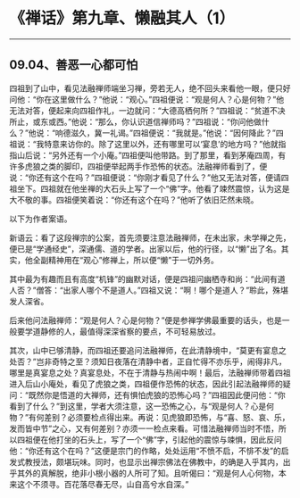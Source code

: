 # 《禅话》第九章、懒融其人（1）

------

## 09.04、善恶一心都可怕

四祖到了山中，看见法融禅师端坐习禅，旁若无人，绝不回头来看他一眼，便只好问他：“你在这里做什么？”他说：“观心。”四祖便说：“观是何人？心是何物？”他无法对答，便起来向四祖作礼，一边就问：“大德高栖何所？”四祖说：“贫道不决所止，或东或西。”他说：“那么，你认识道信禅师吗？”四祖说：“你问他做什么？”他说：“响德滋久，冀一礼谒。”四祖便说：“我就是。”他说：“因何降此？”四祖说：“我特意来访你的。除了这里以外，还有哪里可以‘宴息’的地方吗？”他就指指山后说：“另外还有一个小庵。”四祖便叫他带路。到了那里，看到茅庵四周，有许多虎狼之类的脚印，四祖便举起两手作恐怖的状态。法融禅师看到了，便说：“你还有这个在吗？”四祖便说：“你刚才看见了什么？”他又无法对答，便请四祖坐下。四祖就在他坐禅的大石头上写了一个“佛”字。他看了竦然震惊，认为这是大不敬的事。四祖便笑着说：“你还有这个在吗？”他听了依旧茫然未晓。

以下为作者案语。

新语云：看了这段禅宗的公案，首先须要注意法融禅师，在未出家，未学禅之先，便已是“学通经史”，深通儒、道的学者。出家以后，他的行径，以“懒”出了名。其实，他全副精神用在“观心”修禅上，所以便“懒”于一切外务。

其中最为有趣而且有高度“机锋”的幽默对话，便是四祖问幽栖寺和尚：“此间有道人否？”僧答：“出家人哪个不是道人。”四祖又说：“啊！哪个是道人？”聆此，殊堪发人深省。

后来他问法融禅师：“观是何人？心是何物？”便是参禅学佛最重要的话头，也是一般要学道静修的人，最值得深深省察的要点，不可轻易放过。

其次，山中已够清静，而四祖还要追问法融禅师，在此清静境中，“莫更有宴息之处否？”岂非奇特之至？须知日夜落在清静中者，正自忙得不亦乐乎，闹得非凡，哪里是真宴息之处？真宴息处，不在于清静与热闹中啊！最后，法融禅师带着四祖进入后山小庵处，看见了虎狼之类，四祖便作恐怖的状态，因此引起法融禅师的疑问：“既然你是悟道的大禅师，还有惧怕虎狼的恐怖心吗？”四祖因此便问他：“你看到了什么？”到这里，学者大须注意，这一恐怖之心，与“观是何人？心是何物？”有何差别？必须要检点得出来。再说：见虎狼即恐怖，与“喜、怒、哀、乐，发而皆中节”之心，又有何差别？亦须一一检点来看。可惜法融禅师当时不悟，所以四祖便在他打坐的石头上，写了一个“佛”字，引起他的震惊与竦惧，因此反问他：“你还有这个在吗？”这便是宗门的作略，处处运用“不愤不启，不悱不发”的启发式教授法，颇堪玩味。同时，也显示出禅宗佛法在佛教中，的确是入乎其内，出乎其外的真解脱，绝非小根小器的人所可了知。且听偈曰：“观是何人心何物，本来这个不须寻。百花落尽春无尽，山自高兮水自深。”

